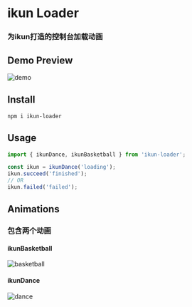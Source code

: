 # ikun Loader
### 为ikun打造的控制台加载动画


## Demo Preview
![demo](https://i.ibb.co/BwNNhTy/demo.gif)

## Install
```shell
npm i ikun-loader

```

## Usage
```javascript
import { ikunDance, ikunBasketball } from 'ikun-loader';

const ikun = ikunDance('loading');
ikun.succeed('finished');
// OR
ikun.failed('failed');

```

## Animations
### 包含两个动画
#### ikunBasketball
![basketball](https://i.ibb.co/Dr1vBFR/basketball.gif)
#### ikunDance
![dance](https://i.ibb.co/2nr0RRg/dance.gif)




